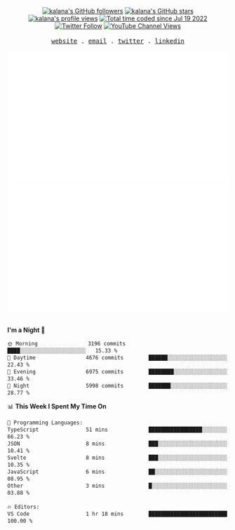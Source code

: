 <div align="center">
<a title="kalana's GitHub followers " href="https://github.com/kalanakt" ><img src="https://img.shields.io/github/followers/kalanakt?style=social" alt="kalana's GitHub followers"></a>
<a title="GitHub stars " href="https://github.com/kalanakt" ><img src="https://img.shields.io/github/stars/kalanakt?style=social" alt="kalana's GitHub stars "></a>
<a title="kalana's profile views " href="https://github.com/kalanakt" ><img src="https://komarev.com/ghpvc/?username=kalanakt&label=Profile%20views" alt="kalana's profile views"></a>
<a title="kalana's wakatime stats" href="https://wakatime.com/@02730fe5-73e8-4bcc-8539-6b00eeae1e15"><img src="https://wakatime.com/badge/user/02730fe5-73e8-4bcc-8539-6b00eeae1e15.svg" alt="Total time coded since Jul 19 2022" /></a>
<a title="Twitter Follow" href="https://twitter.com/intent/follow?screen_name=DevVibeX" ><img alt="Twitter Follow" src="https://img.shields.io/twitter/follow/DevVibeX?label=follow&style=social"></a>
<a title="YouTube Channel Views" href="https://bit.ly/iamktyoutube" ><img alt="YouTube Channel Views" src="https://img.shields.io/youtube/channel/views/UC6LqyY4t6lYLBb1iQxxiL3Q?style=social"></a>
</div>

<br />

<div align="center">
  <samp>
    <a href="https://www.kalanakt.cc/">website</a> .
    <a href="mailto:e19198@eng.pdn.ac.lk">email</a> .
    <a href="https://twitter.com/intent/follow?screen_name=DevVibeX">twitter</a> .
    <a href="https://www.linkedin.com/in/kalanakt">linkedin</a>
  </samp>
</div>

<br />

<div align="center">
  <img src="https://github.com/kalanakt/kalanakt/blob/main/generated/overview.svg#gh-dark-mode-only" alt="kalanakt's GitHub Statistics Card" title="kalanakt's GitHub Statistics"/>
  <img src="https://github.com/kalanakt/kalanakt/blob/main/generated/languages.svg#gh-dark-mode-only" alt="kalanakt's Used Languages Card" title="kalanakt's Used Languages"/>
</div>

<br />

<!--START_SECTION:waka-->
**I'm a Night 🦉** 

```text
🌞 Morning                3196 commits        ████░░░░░░░░░░░░░░░░░░░░░   15.33 % 
🌆 Daytime                4676 commits        ██████░░░░░░░░░░░░░░░░░░░   22.43 % 
🌃 Evening                6975 commits        ████████░░░░░░░░░░░░░░░░░   33.46 % 
🌙 Night                  5998 commits        ███████░░░░░░░░░░░░░░░░░░   28.77 % 
```


📊 **This Week I Spent My Time On** 

```text
💬 Programming Languages: 
TypeScript               51 mins             █████████████████░░░░░░░░   66.23 % 
JSON                     8 mins              ███░░░░░░░░░░░░░░░░░░░░░░   10.41 % 
Svelte                   8 mins              ███░░░░░░░░░░░░░░░░░░░░░░   10.35 % 
JavaScript               6 mins              ██░░░░░░░░░░░░░░░░░░░░░░░   08.95 % 
Other                    3 mins              █░░░░░░░░░░░░░░░░░░░░░░░░   03.88 % 

🔥 Editors: 
VS Code                  1 hr 18 mins        █████████████████████████   100.00 % 
```


<!--END_SECTION:waka-->
